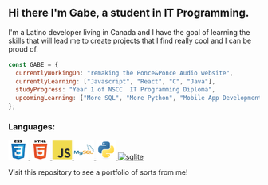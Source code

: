 ## Hi there I'm Gabe, a student in IT Programming.

I'm a Latino developer living in Canada and I have the goal of learning the skills that will lead me to create projects that I find really
cool and I can be proud of. 

```javascript
const GABE = {
  currentlyWorkingOn: "remaking the Ponce&Ponce Audio website",
  currentlyLearning: ["Javascript", "React", "C", "Java"],
  studyProgress: "Year 1 of NSCC  IT Programming Diploma",
  upcomingLearning: ["More SQL", "More Python", "Mobile App Development"],
};
```

<!--

I got some inspiration for the images of languages I know and the code block for the readme from
languages images: https://www.youtube.com/watch?v=G-EGDH50hGE&ab_channel=RishavChanda
codeblock read me:
https://github.com/Thaiane/Thaiane
https://github.com/anmol098/anmol098
-->

### Languages:

<a href="https://www.w3schools.com/css/" target="_blank" rel="noreferrer"> <img src="https://raw.githubusercontent.com/devicons/devicon/master/icons/css3/css3-original-wordmark.svg" alt="css3" width="40" height="40"/> </a>
<a href="https://www.w3.org/html/" target="_blank" rel="noreferrer"> <img src="https://raw.githubusercontent.com/devicons/devicon/master/icons/html5/html5-original-wordmark.svg" alt="html5" width="40" height="40"/> </a>
<a href="https://developer.mozilla.org/en-US/docs/Web/JavaScript" target="_blank" rel="noreferrer"> <img src="https://raw.githubusercontent.com/devicons/devicon/master/icons/javascript/javascript-original.svg" alt="javascript" width="40" height="40"/> </a>
<a href="https://www.mysql.com/" target="_blank" rel="noreferrer"> <img src="https://raw.githubusercontent.com/devicons/devicon/master/icons/mysql/mysql-original-wordmark.svg" alt="mysql" width="40" height="40"/> </a>
<a href="https://www.python.org" target="_blank" rel="noreferrer"> <img src="https://raw.githubusercontent.com/devicons/devicon/master/icons/python/python-original.svg" alt="python" width="40" height="40"/> </a>
<a href="https://www.sqlite.org/" target="_blank" rel="noreferrer"> <img src="https://www.vectorlogo.zone/logos/sqlite/sqlite-icon.svg" alt="sqlite" width="40" height="40"/> </a>

Visit this repository to see a portfolio of sorts from me!

